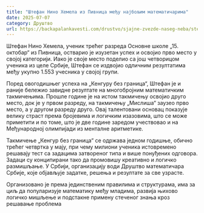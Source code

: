 ```yaml
---
title: "Штефан Нино Хемела из Пивница међу најбољим математичарима"
date: 2025-07-07
category: Друштво
url: https://backapalankavesti.com/drustvo/sjajne-zvezde-naseg-neba/stefan-nino-hemela-iz-pivnica-medju-najboljim-matematicarima/
---
```


Штефан Нино Хемела, ученик трећег разреда Основне школе „15. октобар“ из Пивница, остварио је изузетан успех и освојио прво место у својој категорији. Иако је своје место поделио са још четворицом ученика из целе Србије, Штефан се издвојио одличним резултатима међу укупно 1.553 учесника у својој групи.

Поред овогодишњег успеха на „Кенгуру без граница“, Штефан је и раније бележио завидне резултате на многобројним математичким такмичењима. Прошле године је на истом такмичењу освојио друго место, док је у првом разреду, на такмичењу „Мислиша“ заузео прво место, а у другом разреду друго. Овај талентовани основац показује велику страст према бројевима и логичким изазовима, што се може приметити и по томе, што је две године заредом учествовао и на Међународној олимпијади из менталне аритметике.

Такмичење „Кенгур без граница“ се одржава једном годишње, обично трећег четвртка у мају, при чему милиони ученика истовремено решавају тест са задацима затвореног типа и више понуђених одговора. Задаци су конципирани тако да промовишу креативно и логичко размишљање. У Србији, организацију води Друштво математичара Србије, које објављује задатке, решења и резултате за све узрасте.

Организовано је према јединственим правилима и структурама, има за циљ да популаризује математику међу младима, развија њихово логичко мишљење и подстакне примену стеченог знања кроз решавање проблема

